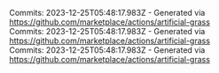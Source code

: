 Commits: 2023-12-25T05:48:17.983Z - Generated via https://github.com/marketplace/actions/artificial-grass
<br>
Commits: 2023-12-25T05:48:17.983Z - Generated via https://github.com/marketplace/actions/artificial-grass
<br>
Commits: 2023-12-25T05:48:17.983Z - Generated via https://github.com/marketplace/actions/artificial-grass
<br>

